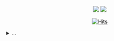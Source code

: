 <!-- <p align="center"> - -->

<!-- <p align="center"><img src="https://github-readme-stats.vercel.app/api?username=Oh-Jongjin&bg_color=30,e96443,904e95&title_color=fff&text_color=fff"> -->
	
	
<div align=center>

  </div>

  <div align=center>
  
<!-- ### My Skills 💡 -->

<img src="https://img.shields.io/badge/OpenCV-5C3EE8?style=flat-square&logo=opencv&logoColor=white"/>
<img src="https://img.shields.io/badge/Linux-FCC624?style=flat-square&logo=linux&logoColor=white"/>

<!--<img src="https://img.shields.io/badge/Anaconda-44A833?style=flat-square&logo=anaconda&logoColor=white"/> -->

	

[![Hits](https://hits.seeyoufarm.com/api/count/incr/badge.svg?url=https%3A%2F%2Fgithub.com%2Fzzsza)](https://hits.seeyoufarm.com) 
  <!-- [<img src = "https://img.shields.io/github/followers/Oh-JongJin?style=social">](https://img.shields.io/github/followers/Oh-JongJin?style=social) -->
  </div>
  
  
<details>
  <summary>...</summary>

	
<p align="center"><img src = "https://user-images.githubusercontent.com/45455262/116016938-23fd7980-a679-11eb-8c04-2b21663d1fe5.jpg">


</details>

<!---


Oh-JongJin/Oh-JongJin is a ✨ special ✨ repository because its `README.md` (this file) appears on your GitHub profile.
You can click the Preview link to take a look at your changes.
--->
